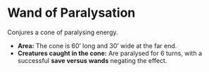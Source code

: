 # Wand of Paralysation

Conjures a cone of paralysing energy.

- **Area:** The cone is 60’ long and 30’ wide at the far end.
- **Creatures caught in the cone:** Are paralysed for 6 turns, with a successful **save versus wands** negating the effect.